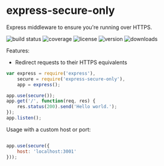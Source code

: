 # express-secure-only

Express middleware to ensure you're running over HTTPS.

![build status](http://img.shields.io/travis/izaakschroeder/express-secure-only.svg?style=flat)
![coverage](http://img.shields.io/coveralls/izaakschroeder/express-secure-only.svg?style=flat)
![license](http://img.shields.io/npm/l/express-secure-only.svg?style=flat)
![version](http://img.shields.io/npm/v/express-secure-only.svg?style=flat)
![downloads](http://img.shields.io/npm/dm/express-secure-only.svg?style=flat)

Features:
 * Redirect requests to their HTTPS equivalents

```javascript
var express = require('express'),
	secure = require('express-secure-only'),
	app = express();

app.use(secure());
app.get('/', function(req, res) {
	res.status(200).send('Hello world.');
});
app.listen();
```

Usage with a custom host or port:

```javascript

app.use(secure({
    host: 'localhost:3001'
}));

```